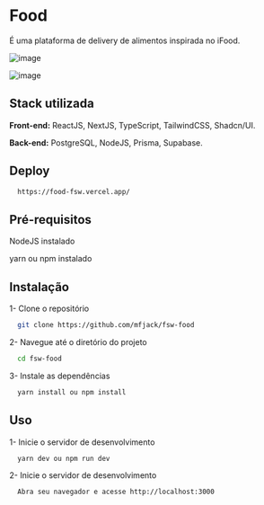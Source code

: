 
# Food

É uma plataforma de delivery de alimentos inspirada no iFood.

![image](https://github.com/mfjack/fsw-food/assets/105893969/c9b6154f-e5e2-4796-944f-27f32ea8b4dd)

![image](https://github.com/mfjack/fsw-food/assets/105893969/32ffc77c-0b50-4b82-99f6-9d5d5c1c2e0f)

## Stack utilizada

**Front-end:** ReactJS, NextJS, TypeScript, TailwindCSS, Shadcn/UI.

**Back-end:** PostgreSQL, NodeJS, Prisma, Supabase.

## Deploy

```bash
  https://food-fsw.vercel.app/
```

## Pré-requisitos

NodeJS instalado

yarn ou npm instalado
## Instalação

1- Clone o repositório
```bash
  git clone https://github.com/mfjack/fsw-food
```
2- Navegue até o diretório do projeto
```bash
  cd fsw-food
```
3- Instale as dependências
```bash
  yarn install ou npm install
```
    
## Uso

1- Inicie o servidor de desenvolvimento
```bash
  yarn dev ou npm run dev
```
2- Inicie o servidor de desenvolvimento
```bash
  Abra seu navegador e acesse http://localhost:3000
```
